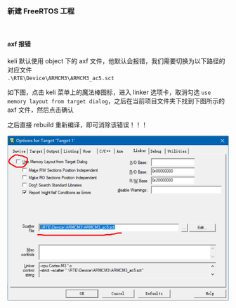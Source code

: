 ### 新建 FreeRTOS 工程

<br>

#### axf 报错

keli 默认使用 object 下的 axf 文件，他默认会报错，我们需要切换为以下路径的对应文件  
`.\RTE\Device\ARMCM3\ARMCM3_ac5.sct`

如下图，点击 keli 菜单上的魔法棒图标，进入 linker 选项卡，取消勾选 `use memory layout from target dialog`，之后在当前项目文件夹下找到下图所示的 axf 文件，然后点击确认

之后直接 rebuild 重新编译，即可消除该错误！！！

![](./img/freertos/ft1.png)

<br>
